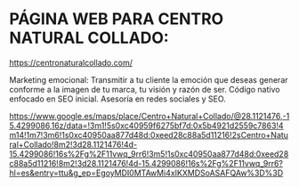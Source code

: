 # PÁGINA WEB PARA CENTRO NATURAL COLLADO:

https://centronaturalcollado.com/

Marketing emocional: Transmitir a tu cliente la emoción que deseas generar conforme a la imagen de tu marca, tu visión y razón de ser.
Código nativo enfocado en SEO inicial.
Asesoría en redes sociales y SEO.

https://www.google.es/maps/place/Centro+Natural+Collado/@28.1121476,-15.4299086,16z/data=!3m1!5s0xc40959f6275bf7d:0x5b4921d2559c7863!4m14!1m7!3m6!1s0xc40950aa877d48d:0xeed28c88a5d11216!2sCentro+Natural+Collado!8m2!3d28.1121476!4d-15.4299086!16s%2Fg%2F11vwq_9rr6!3m5!1s0xc40950aa877d48d:0xeed28c88a5d11216!8m2!3d28.1121476!4d-15.4299086!16s%2Fg%2F11vwq_9rr6?hl=es&entry=ttu&g_ep=EgoyMDI0MTAwMi4xIKXMDSoASAFQAw%3D%3D
